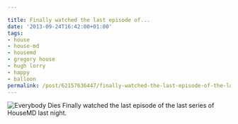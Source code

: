 ```yaml
---

title: Finally watched the last episode of...
date: '2013-09-24T16:42:00+01:00'
tags:
- house
- house-md
- housemd
- gregory house
- hugh lorry
- happy
- balloon
permalink: /post/62157636447/finally-watched-the-last-episode-of-the-last
---
```

![Everybody Dies](http://i.imgur.com/m8OQ6Rv.png)
Finally watched the last episode of the last series of HouseMD last night.
